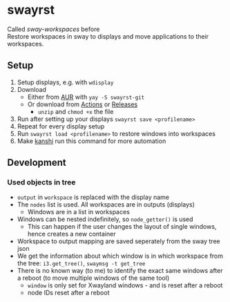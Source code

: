 # swayrst
Called *sway-workspaces* before  
Restore workspaces in sway to displays and move applications to their workspaces.  

## Setup
1. Setup displays, e.g. with `wdisplay`
1. Download
   * Either from [AUR](https://aur.archlinux.org/packages/swayrst-git) with `yay -S swayrst-git`
   * Or download from [Actions](https://github.com/Nama/sway-workspaces/actions) or [Releases](https://github.com/Nama/sway-workspaces/releases)
     * `unzip` and `chmod +x` the file
1. Run after setting up your displays `swayrst save <profilename>`
1. Repeat for every display setup
1. Run `swayrst load <profilename>` to restore windows into workspaces
1. Make [kanshi](https://sr.ht/~emersion/kanshi/) run this command for more automation


## Development
### Used objects in tree
* `output` in `workspace` is replaced with the display name
* The `nodes` list is used. All workspaces are in outputs (displays)
  * Windows are in a list in workspaces
* Windows can be nested indefinitely, so `node_getter()` is used
  * This can happen if the user changes the layout of single windows, hence creates a new container
* Workspace to output mapping are saved seperately from the sway tree json
* We get the information about which window is in which workspace from the tree: `i3.get_tree()`, `swaymsg -t get_tree`
* There is no known way (to me) to identify the exact same windows after a reboot (to move multiple windows of the same tool)
  * `window` is only set for Xwayland windows - and is reset after a reboot
  * node IDs reset after a reboot
